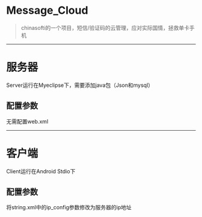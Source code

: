 # Message_Cloud
>chinasofti的一个项目，短信/验证码的云管理，应对实际国情，拯救单卡手机

***

# 服务器
Server运行在Myeclipse下，需要添加java包（Json和mysql）
## 配置参数
 无需配置web.xml
***

# 客户端
Client运行在Android Stdio下
## 配置参数
 将string.xml中的ip_config参数修改为服务器的ip地址
